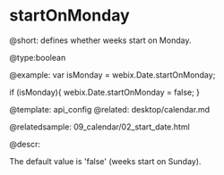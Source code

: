 startOnMonday
=============


@short: defines whether weeks start on Monday.
	

@type:boolean

@example:
var isMonday = webix.Date.startOnMonday;

if (isMonday){
	webix.Date.startOnMonday = false;
}

@template:	api_config
@related:
	desktop/calendar.md
    
@relatedsample:
	09_calendar/02_start_date.html
    
@descr:

The default value is 'false' (weeks start on Sunday).
